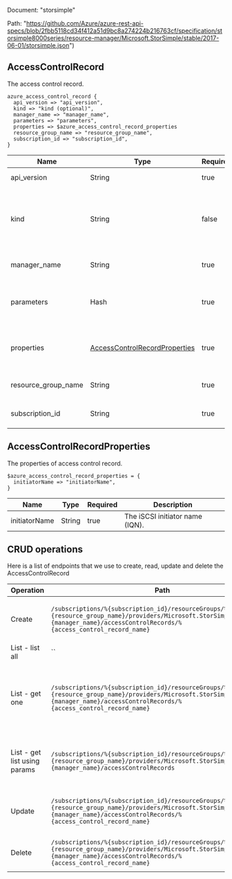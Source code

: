 Document: "storsimple"


Path: "https://github.com/Azure/azure-rest-api-specs/blob/2fbb5118cd34f412a51d9bc8a274224b216763cf/specification/storsimple8000series/resource-manager/Microsoft.StorSimple/stable/2017-06-01/storsimple.json")

## AccessControlRecord

The access control record.

```puppet
azure_access_control_record {
  api_version => "api_version",
  kind => "kind (optional)",
  manager_name => "manager_name",
  parameters => "parameters",
  properties => $azure_access_control_record_properties
  resource_group_name => "resource_group_name",
  subscription_id => "subscription_id",
}
```

| Name        | Type           | Required       | Description       |
| ------------- | ------------- | ------------- | ------------- |
|api_version | String | true | The api version |
|kind | String | false | The Kind of the object. Currently only Series8000 is supported |
|manager_name | String | true | The manager name |
|parameters | Hash | true | The access control record to be added or updated. |
|properties | [AccessControlRecordProperties](#accesscontrolrecordproperties) | true | The properties of access control record. |
|resource_group_name | String | true | The resource group name |
|subscription_id | String | true | The subscription id |
        
## AccessControlRecordProperties

The properties of access control record.

```puppet
$azure_access_control_record_properties = {
  initiatorName => "initiatorName",
}
```

| Name        | Type           | Required       | Description       |
| ------------- | ------------- | ------------- | ------------- |
|initiatorName | String | true | The iSCSI initiator name (IQN). |



## CRUD operations

Here is a list of endpoints that we use to create, read, update and delete the AccessControlRecord

| Operation | Path | Verb | Description | OperationID |
| ------------- | ------------- | ------------- | ------------- | ------------- |
|Create|`/subscriptions/%{subscription_id}/resourceGroups/%{resource_group_name}/providers/Microsoft.StorSimple/managers/%{manager_name}/accessControlRecords/%{access_control_record_name}`|Put|Creates or Updates an access control record.|AccessControlRecords_CreateOrUpdate|
|List - list all|``||||
|List - get one|`/subscriptions/%{subscription_id}/resourceGroups/%{resource_group_name}/providers/Microsoft.StorSimple/managers/%{manager_name}/accessControlRecords/%{access_control_record_name}`|Get|Returns the properties of the specified access control record name.|AccessControlRecords_Get|
|List - get list using params|`/subscriptions/%{subscription_id}/resourceGroups/%{resource_group_name}/providers/Microsoft.StorSimple/managers/%{manager_name}/accessControlRecords`|Get|Retrieves all the access control records in a manager.|AccessControlRecords_ListByManager|
|Update|`/subscriptions/%{subscription_id}/resourceGroups/%{resource_group_name}/providers/Microsoft.StorSimple/managers/%{manager_name}/accessControlRecords/%{access_control_record_name}`|Put|Creates or Updates an access control record.|AccessControlRecords_CreateOrUpdate|
|Delete|`/subscriptions/%{subscription_id}/resourceGroups/%{resource_group_name}/providers/Microsoft.StorSimple/managers/%{manager_name}/accessControlRecords/%{access_control_record_name}`|Delete|Deletes the access control record.|AccessControlRecords_Delete|
